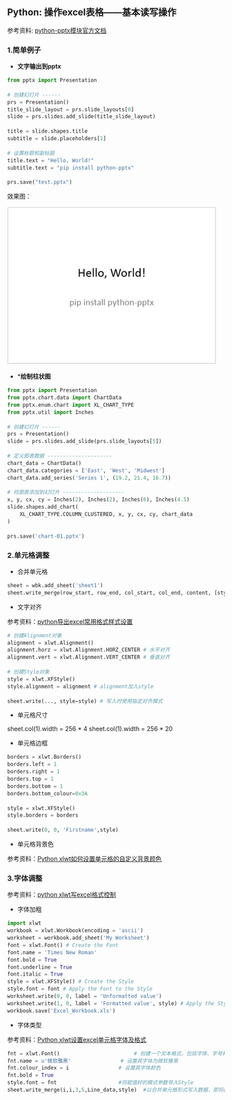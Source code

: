 ## Python: 操作excel表格——基本读写操作

参考资料: [python-pptx模块官方文档](http://python-pptx.readthedocs.io/en/latest/index.html)


### 1.简单例子

* **文字输出到pptx**

```python
from pptx import Presentation
 
# 创建幻灯片 ------
prs = Presentation()
title_slide_layout = prs.slide_layouts[0]
slide = prs.slides.add_slide(title_slide_layout)
 
title = slide.shapes.title
subtitle = slide.placeholders[1]
 
# 设置标题和副标题
title.text = "Hello, World!"
subtitle.text = "pip install python-pptx"
 
prs.save("test.pptx")
```

效果图：

![](/assets/python018_001.PNG)

* ***绘制柱状图**

```python
from pptx import Presentation
from pptx.chart.data import ChartData
from pptx.enum.chart import XL_CHART_TYPE
from pptx.util import Inches
 
# 创建幻灯片 ------
prs = Presentation()
slide = prs.slides.add_slide(prs.slide_layouts[5])
 
# 定义图表数据 ---------------------
chart_data = ChartData()
chart_data.categories = ['East', 'West', 'Midwest']
chart_data.add_series('Series 1', (19.2, 21.4, 16.7))
 
# 将图表添加到幻灯片 --------------------
x, y, cx, cy = Inches(2), Inches(2), Inches(6), Inches(4.5)
slide.shapes.add_chart(
    XL_CHART_TYPE.COLUMN_CLUSTERED, x, y, cx, cy, chart_data
)
 
prs.save('chart-01.pptx')
```

### 2.单元格调整

* 合并单元格

```python
sheet = wbk.add_sheet('sheet1')
sheet.write_merge(row_start, row_end, col_start, col_end, content, [style]) # 向圈出的区域内写入内容，实际效果等同于合并圈出区域的单元格
```

* 文字对齐

参考资料：[python导出excel常用格式样式设置](https://blog.csdn.net/qq_32502511/article/details/53463743)

```python
# 创建Alignment对象
alignment = xlwt.Alignment()
alignment.horz = xlwt.Alignment.HORZ_CENTER # 水平对齐
alignment.vert = xlwt.Alignment.VERT_CENTER # 垂直对齐

# 创建Style对象
style = xlwt.XFStyle()
style.alignment = alignment # alignment加入style

sheet.write(..., style=style) # 写入时使用指定对齐模式
```

* 单元格尺寸

sheet.col(1).width = 256 * 4
sheet.col(1).width = 256 * 20

* 单元格边框

```python
borders = xlwt.Borders()
borders.left = 1
borders.right = 1
borders.top = 1
borders.bottom = 1
borders.bottom_colour=0x3A    
 
style = xlwt.XFStyle()
style.borders = borders 
 
sheet.write(0, 0, 'Firstname',style)
```

* 单元格背景色

参考资料：[Python xlwt如何设置单元格的自定义背景颜色](https://cloud.tencent.com/developer/ask/34882)

### 3.字体调整

参考资料：[python xlwt写excel格式控制](https://blog.csdn.net/kk123a/article/details/49813559)

* 字体加粗

```python
import xlwt
workbook = xlwt.Workbook(encoding = 'ascii')
worksheet = workbook.add_sheet('My Worksheet')
font = xlwt.Font() # Create the Font
font.name = 'Times New Roman'
font.bold = True
font.underline = True
font.italic = True
style = xlwt.XFStyle() # Create the Style
style.font = font # Apply the Font to the Style
worksheet.write(0, 0, label = 'Unformatted value')
worksheet.write(1, 0, label = 'Formatted value', style) # Apply the Style to the Cell
workbook.save('Excel_Workbook.xls')
```

* 字体类型

参考资料：[Python xlwt设置excel单元格字体及格式](https://blog.csdn.net/u013400654/article/details/50284983)

```python
fnt = xlwt.Font()                        # 创建一个文本格式，包括字体、字号和颜色样式特性                              
fnt.name = u'微软雅黑'                # 设置其字体为微软雅黑                                 
fnt.colour_index = i                # 设置其字体颜色                                    
fnt.bold = True                                             
style.font = fnt                    #将赋值好的模式参数导入Style                                   
sheet.write_merge(i,i,3,5,Line_data,style)  #以合并单元格形式写入数据，即将数据写入以第4/5/6列合并德单元
```

